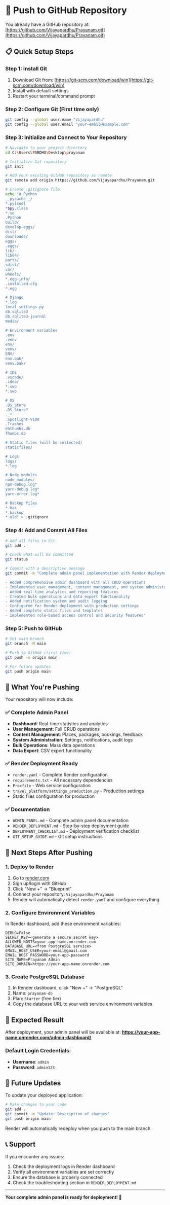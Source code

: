 # 🚀 Push to GitHub Repository

You already have a GitHub repository at: [https://github.com/Vijayapardhu/Prayanam.git](https://github.com/Vijayapardhu/Prayanam.git)

## 📋 Quick Setup Steps

### Step 1: Install Git
1. Download Git from: [https://git-scm.com/download/win](https://git-scm.com/download/win)
2. Install with default settings
3. Restart your terminal/command prompt

### Step 2: Configure Git (First time only)
```bash
git config --global user.name "Vijayapardhu"
git config --global user.email "your-email@example.com"
```

### Step 3: Initialize and Connect to Your Repository
```bash
# Navigate to your project directory
cd C:\Users\PARDHU\Desktop\prayanam

# Initialize Git repository
git init

# Add your existing GitHub repository as remote
git remote add origin https://github.com/Vijayapardhu/Prayanam.git

# Create .gitignore file
echo "# Python
__pycache__/
*.py[cod]
*$py.class
*.so
.Python
build/
develop-eggs/
dist/
downloads/
eggs/
.eggs/
lib/
lib64/
parts/
sdist/
var/
wheels/
*.egg-info/
.installed.cfg
*.egg

# Django
*.log
local_settings.py
db.sqlite3
db.sqlite3-journal
media/

# Environment variables
.env
.venv
env/
venv/
ENV/
env.bak/
venv.bak/

# IDE
.vscode/
.idea/
*.swp
*.swo

# OS
.DS_Store
.DS_Store?
._*
.Spotlight-V100
.Trashes
ehthumbs.db
Thumbs.db

# Static files (will be collected)
staticfiles/

# Logs
logs/
*.log

# Node modules
node_modules/
npm-debug.log*
yarn-debug.log*
yarn-error.log*

# Backup files
*.bak
*.backup
*.old" > .gitignore
```

### Step 4: Add and Commit All Files
```bash
# Add all files to Git
git add .

# Check what will be committed
git status

# Commit with a descriptive message
git commit -m "Complete admin panel implementation with Render deployment configuration

- Added comprehensive admin dashboard with all CRUD operations
- Implemented user management, content management, and system administration
- Added real-time analytics and reporting features
- Created bulk operations and data export functionality
- Added notification system and audit logging
- Configured for Render deployment with production settings
- Added complete static files and templates
- Implemented role-based access control and security features"
```

### Step 5: Push to GitHub
```bash
# Set main branch
git branch -M main

# Push to GitHub (first time)
git push -u origin main

# For future updates
git push origin main
```

## 🎯 What You're Pushing

Your repository will now include:

### ✅ **Complete Admin Panel**
- **Dashboard**: Real-time statistics and analytics
- **User Management**: Full CRUD operations
- **Content Management**: Places, packages, bookings, feedback
- **System Administration**: Settings, notifications, audit logs
- **Bulk Operations**: Mass data operations
- **Data Export**: CSV export functionality

### ✅ **Render Deployment Ready**
- `render.yaml` - Complete Render configuration
- `requirements.txt` - All necessary dependencies
- `Procfile` - Web service configuration
- `travel_platform/settings_production.py` - Production settings
- Static files configuration for production

### ✅ **Documentation**
- `ADMIN_PANEL.md` - Complete admin panel documentation
- `RENDER_DEPLOYMENT.md` - Step-by-step deployment guide
- `DEPLOYMENT_CHECKLIST.md` - Deployment verification checklist
- `GIT_SETUP_GUIDE.md` - Git setup instructions

## 🚀 Next Steps After Pushing

### 1. Deploy to Render
1. Go to [render.com](https://render.com)
2. Sign up/login with GitHub
3. Click "New +" → "Blueprint"
4. Connect your repository: `Vijayapardhu/Prayanam`
5. Render will automatically detect `render.yaml` and configure everything

### 2. Configure Environment Variables
In Render dashboard, add these environment variables:
```
DEBUG=False
SECRET_KEY=<generate a secure secret key>
ALLOWED_HOSTS=your-app-name.onrender.com
DATABASE_URL=<from PostgreSQL service>
EMAIL_HOST_USER=your-email@gmail.com
EMAIL_HOST_PASSWORD=your-app-password
SITE_NAME=Prayanam Admin
SITE_DOMAIN=https://your-app-name.onrender.com
```

### 3. Create PostgreSQL Database
1. In Render dashboard, click "New +" → "PostgreSQL"
2. Name: `prayanam-db`
3. Plan: `Starter` (free tier)
4. Copy the database URL to your web service environment variables

## 🎉 Expected Result

After deployment, your admin panel will be available at:
**https://your-app-name.onrender.com/admin-dashboard/**

### Default Login Credentials:
- **Username**: `admin`
- **Password**: `admin123`

## 🔄 Future Updates

To update your deployed application:
```bash
# Make changes to your code
git add .
git commit -m "Update: Description of changes"
git push origin main
```

Render will automatically redeploy when you push to the main branch.

## 📞 Support

If you encounter any issues:
1. Check the deployment logs in Render dashboard
2. Verify all environment variables are set correctly
3. Ensure the database is properly connected
4. Check the troubleshooting section in `RENDER_DEPLOYMENT.md`

---

**Your complete admin panel is ready for deployment! 🚀**
